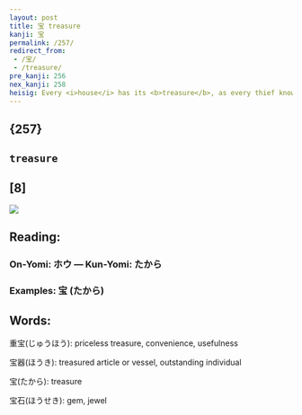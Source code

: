 ```yaml
---
layout: post
title: 宝 treasure
kanji: 宝
permalink: /257/
redirect_from:
 - /宝/
 - /treasure/
pre_kanji: 256
nex_kanji: 258
heisig: Every <i>house</i> has its <b>treasure</b>, as every thief knows only too well. While the things we <b>treasure</b> most are usually of sentimental value, we take the original sense of the term <b>treasure</b> here and make it refer to <i>jewels</i> kept in one's <i>house</i>.
---
```


## {257}

## `treasure`

## [8]

<div class="stroke"><img src="E5AE9D.png" /></div>

## Reading:

### On-Yomi: ホウ &mdash; Kun-Yomi: たから

### Examples: 宝 (たから)

## Words:

重宝(じゅうほう): priceless treasure, convenience, usefulness

宝器(ほうき): treasured article or vessel, outstanding individual

宝(たから): treasure

宝石(ほうせき): gem, jewel
